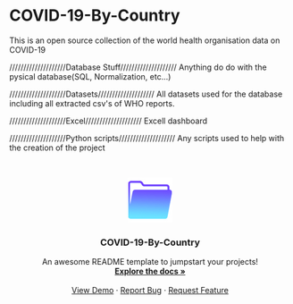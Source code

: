 # COVID-19-By-Country

This is an open source collection of the world health organisation data on COVID-19

////////////////////Database Stuff////////////////////
Anything do do with the pysical database(SQL, Normalization, etc...)

////////////////////Datasets////////////////////
All datasets used for the database including all extracted csv's of WHO reports.

////////////////////Excel////////////////////
Excell dashboard

////////////////////Python scripts////////////////////
Any scripts used to help with the creation of the project

<!-- PROJECT LOGO -->
<br />
<p align="center">
  <a href="https://github.com/OQ2000/COVID-19-By-Country">
    <img src="Images/FolderLogo.jpg" alt="Logo" width="80" height="80">
  </a>
    <h3 align="center">COVID-19-By-Country</h3>

  <p align="center">
    An awesome README template to jumpstart your projects!
    <br />
    <a href="https://github.com/othneildrew/Best-README-Template"><strong>Explore the docs »</strong></a>
    <br />
    <br />
    <a href="https://github.com/othneildrew/Best-README-Template">View Demo</a>
    ·
    <a href="https://github.com/othneildrew/Best-README-Template/issues">Report Bug</a>
    ·
    <a href="https://github.com/othneildrew/Best-README-Template/issues">Request Feature</a>
  </p>
</p>
